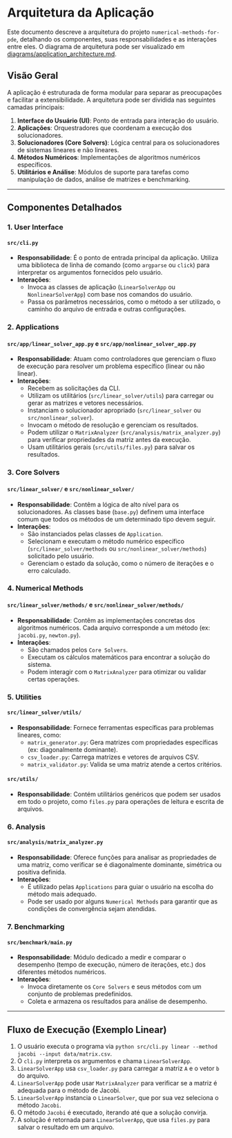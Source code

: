 # Arquitetura da Aplicação

Este documento descreve a arquitetura do projeto `numerical-methods-for-pde`, detalhando os componentes, suas responsabilidades e as interações entre eles. O diagrama de arquitetura pode ser visualizado em [diagrams/application_architecture.md](diagrams/application_architecture.md).

## Visão Geral

A aplicação é estruturada de forma modular para separar as preocupações e facilitar a extensibilidade. A arquitetura pode ser dividida nas seguintes camadas principais:

1.  **Interface do Usuário (UI)**: Ponto de entrada para interação do usuário.
2.  **Aplicações**: Orquestradores que coordenam a execução dos solucionadores.
3.  **Solucionadores (Core Solvers)**: Lógica central para os solucionadores de sistemas lineares e não lineares.
4.  **Métodos Numéricos**: Implementações de algoritmos numéricos específicos.
5.  **Utilitários e Análise**: Módulos de suporte para tarefas como manipulação de dados, análise de matrizes e benchmarking.

---

## Componentes Detalhados

### 1. User Interface

#### `src/cli.py`
-   **Responsabilidade**: É o ponto de entrada principal da aplicação. Utiliza uma biblioteca de linha de comando (como `argparse` ou `click`) para interpretar os argumentos fornecidos pelo usuário.
-   **Interações**:
    -   Invoca as classes de aplicação (`LinearSolverApp` ou `NonlinearSolverApp`) com base nos comandos do usuário.
    -   Passa os parâmetros necessários, como o método a ser utilizado, o caminho do arquivo de entrada e outras configurações.

### 2. Applications

#### `src/app/linear_solver_app.py` e `src/app/nonlinear_solver_app.py`
-   **Responsabilidade**: Atuam como controladores que gerenciam o fluxo de execução para resolver um problema específico (linear ou não linear).
-   **Interações**:
    -   Recebem as solicitações da CLI.
    -   Utilizam os utilitários (`src/linear_solver/utils`) para carregar ou gerar as matrizes e vetores necessários.
    -   Instanciam o solucionador apropriado (`src/linear_solver` ou `src/nonlinear_solver`).
    -   Invocam o método de resolução e gerenciam os resultados.
    -   Podem utilizar o `MatrixAnalyzer` (`src/analysis/matrix_analyzer.py`) para verificar propriedades da matriz antes da execução.
    -   Usam utilitários gerais (`src/utils/files.py`) para salvar os resultados.

### 3. Core Solvers

#### `src/linear_solver/` e `src/nonlinear_solver/`
-   **Responsabilidade**: Contêm a lógica de alto nível para os solucionadores. As classes base (`base.py`) definem uma interface comum que todos os métodos de um determinado tipo devem seguir.
-   **Interações**:
    -   São instanciados pelas classes de `Application`.
    -   Selecionam e executam o método numérico específico (`src/linear_solver/methods` ou `src/nonlinear_solver/methods`) solicitado pelo usuário.
    -   Gerenciam o estado da solução, como o número de iterações e o erro calculado.

### 4. Numerical Methods

#### `src/linear_solver/methods/` e `src/nonlinear_solver/methods/`
-   **Responsabilidade**: Contêm as implementações concretas dos algoritmos numéricos. Cada arquivo corresponde a um método (ex: `jacobi.py`, `newton.py`).
-   **Interações**:
    -   São chamados pelos `Core Solvers`.
    -   Executam os cálculos matemáticos para encontrar a solução do sistema.
    -   Podem interagir com o `MatrixAnalyzer` para otimizar ou validar certas operações.

### 5. Utilities

#### `src/linear_solver/utils/`
-   **Responsabilidade**: Fornece ferramentas específicas para problemas lineares, como:
    -   `matrix_generator.py`: Gera matrizes com propriedades específicas (ex: diagonalmente dominante).
    -   `csv_loader.py`: Carrega matrizes e vetores de arquivos CSV.
    -   `matrix_validator.py`: Valida se uma matriz atende a certos critérios.

#### `src/utils/`
-   **Responsabilidade**: Contém utilitários genéricos que podem ser usados em todo o projeto, como `files.py` para operações de leitura e escrita de arquivos.

### 6. Analysis

#### `src/analysis/matrix_analyzer.py`
-   **Responsabilidade**: Oferece funções para analisar as propriedades de uma matriz, como verificar se é diagonalmente dominante, simétrica ou positiva definida.
-   **Interações**:
    -   É utilizado pelas `Applications` para guiar o usuário na escolha do método mais adequado.
    -   Pode ser usado por alguns `Numerical Methods` para garantir que as condições de convergência sejam atendidas.

### 7. Benchmarking

#### `src/benchmark/main.py`
-   **Responsabilidade**: Módulo dedicado a medir e comparar o desempenho (tempo de execução, número de iterações, etc.) dos diferentes métodos numéricos.
-   **Interações**:
    -   Invoca diretamente os `Core Solvers` e seus métodos com um conjunto de problemas predefinidos.
    -   Coleta e armazena os resultados para análise de desempenho.

---

## Fluxo de Execução (Exemplo Linear)

1.  O usuário executa o programa via `python src/cli.py linear --method jacobi --input data/matrix.csv`.
2.  O `cli.py` interpreta os argumentos e chama `LinearSolverApp`.
3.  `LinearSolverApp` usa `csv_loader.py` para carregar a matriz `A` e o vetor `b` do arquivo.
4.  `LinearSolverApp` pode usar `MatrixAnalyzer` para verificar se a matriz é adequada para o método de Jacobi.
5.  `LinearSolverApp` instancia o `LinearSolver`, que por sua vez seleciona o método `Jacobi`.
6.  O método `Jacobi` é executado, iterando até que a solução convirja.
7.  A solução é retornada para `LinearSolverApp`, que usa `files.py` para salvar o resultado em um arquivo.
